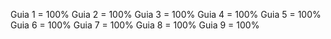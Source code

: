 Guia 1 = 100%
Guia 2 = 100%
Guia 3 = 100%
Guia 4 = 100%
Guia 5 = 100%
Guia 6 = 100%
Guia 7 = 100%
Guia 8 = 100%
Guia 9 = 100%
